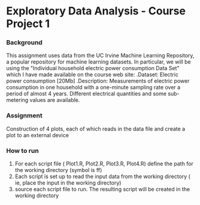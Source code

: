 # Exploratory Data Analysis - Course Project 1

### Background
This assignment uses data from the UC Irvine Machine Learning Repository, a popular repository for machine learning datasets. In particular, we will be using the "Individual household electric power consumption Data Set" which I have made available on the course web site:
.Dataset: Electric power consumption [20Mb]
.Description: Measurements of electric power consumption in one household with a one-minute sampling rate over a period of almost 4 years. Different electrical quantities and some sub-metering values are available.

### Assignment
Construction of 4 plots, each of which reads in the data file and create a plot to an external device

### How to run
1. For each script file ( Plot1.R, Plot2.R, Plot3.R, Plot4.R) define the path for the working directory (symbol is ff)
2. Each script is set up to read the input data from the working directory ( ie, place the input in the working directory)
3. source each script file to run. The resulting script will be created in the working directory